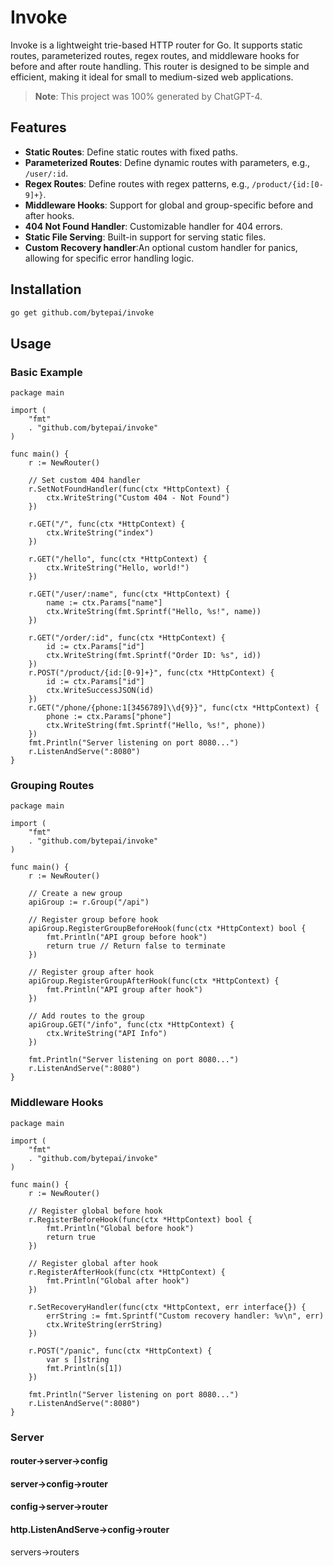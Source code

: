 # Invoke

Invoke is a lightweight trie-based HTTP router for Go. It supports static routes, parameterized routes, regex routes, and middleware hooks for before and after route handling. This router is designed to be simple and efficient, making it ideal for small to medium-sized web applications.

> **Note**: This project was 100% generated by ChatGPT-4.

## Features

- **Static Routes**: Define static routes with fixed paths.
- **Parameterized Routes**: Define dynamic routes with parameters, e.g., `/user/:id`.
- **Regex Routes**: Define routes with regex patterns, e.g., `/product/{id:[0-9]+}`.
- **Middleware Hooks**: Support for global and group-specific before and after hooks.
- **404 Not Found Handler**: Customizable handler for 404 errors.
- **Static File Serving**: Built-in support for serving static files.
- **Custom Recovery handler**:An optional custom handler for panics, allowing for specific error handling logic.

## Installation

```bash
go get github.com/bytepai/invoke

```
## Usage
### Basic Example
```
package main

import (
	"fmt"
	. "github.com/bytepai/invoke"
)

func main() {
	r := NewRouter()

	// Set custom 404 handler
	r.SetNotFoundHandler(func(ctx *HttpContext) {
		ctx.WriteString("Custom 404 - Not Found")
	})

	r.GET("/", func(ctx *HttpContext) {
		ctx.WriteString("index")
	})

	r.GET("/hello", func(ctx *HttpContext) {
		ctx.WriteString("Hello, world!")
	})

	r.GET("/user/:name", func(ctx *HttpContext) {
		name := ctx.Params["name"]
		ctx.WriteString(fmt.Sprintf("Hello, %s!", name))
	})

	r.GET("/order/:id", func(ctx *HttpContext) {
		id := ctx.Params["id"]
		ctx.WriteString(fmt.Sprintf("Order ID: %s", id))
	})
	r.POST("/product/{id:[0-9]+}", func(ctx *HttpContext) {
		id := ctx.Params["id"]
		ctx.WriteSuccessJSON(id)
	})
	r.GET("/phone/{phone:1[3456789]\\d{9}}", func(ctx *HttpContext) {
		phone := ctx.Params["phone"]
		ctx.WriteString(fmt.Sprintf("Hello, %s!", phone))
	})
	fmt.Println("Server listening on port 8080...")
	r.ListenAndServe(":8080")
}
```
### Grouping Routes
```
package main

import (
	"fmt"
	. "github.com/bytepai/invoke"
)

func main() {
	r := NewRouter()

	// Create a new group
	apiGroup := r.Group("/api")

	// Register group before hook
	apiGroup.RegisterGroupBeforeHook(func(ctx *HttpContext) bool {
		fmt.Println("API group before hook")
		return true // Return false to terminate
	})

	// Register group after hook
	apiGroup.RegisterGroupAfterHook(func(ctx *HttpContext) {
		fmt.Println("API group after hook")
	})

	// Add routes to the group
	apiGroup.GET("/info", func(ctx *HttpContext) {
		ctx.WriteString("API Info")
	})

	fmt.Println("Server listening on port 8080...")
	r.ListenAndServe(":8080")
}
```

### Middleware Hooks
```
package main

import (
	"fmt"
	. "github.com/bytepai/invoke"
)

func main() {
	r := NewRouter()

	// Register global before hook
	r.RegisterBeforeHook(func(ctx *HttpContext) bool {
		fmt.Println("Global before hook")
		return true
	})

	// Register global after hook
	r.RegisterAfterHook(func(ctx *HttpContext) {
		fmt.Println("Global after hook")
	})

	r.SetRecoveryHandler(func(ctx *HttpContext, err interface{}) {
		errString := fmt.Sprintf("Custom recovery handler: %v\n", err)
		ctx.WriteString(errString)
	})
	
	r.POST("/panic", func(ctx *HttpContext) {
		var s []string
		fmt.Println(s[1])
	})

	fmt.Println("Server listening on port 8080...")
	r.ListenAndServe(":8080")
}
```
### Server 
#### router->server->config
#### server->config->router
#### config->server->router
#### http.ListenAndServe->config->router

servers->routers



